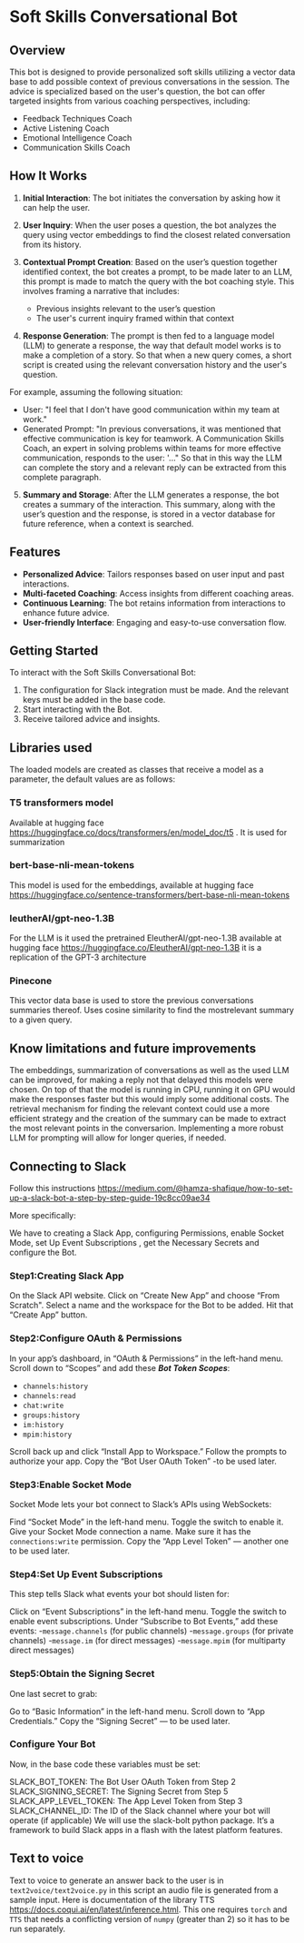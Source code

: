 # Soft Skills Conversational Bot

## Overview

This bot is designed to provide personalized soft skills utilizing a vector data base to add possible context of previous conversations in the session. The advice is specialized based on the user's question, the bot can offer targeted insights from various coaching perspectives, including:

- Feedback Techniques Coach
- Active Listening Coach
- Emotional Intelligence Coach
- Communication Skills Coach

## How It Works

1. **Initial Interaction**: The bot initiates the conversation by asking how it can help the user.

2. **User Inquiry**: When the user poses a question, the bot analyzes the query using vector embeddings to find the closest related conversation from its history.

3. **Contextual Prompt Creation**: Based on the user’s question together identified context, the bot creates a prompt, to be made later to an LLM, this prompt is made to match the query with the bot coaching style. This involves framing a narrative that includes:
   - Previous insights relevant to the user’s question
   - The user's current inquiry framed within that context


4. **Response Generation**: The prompt is then fed to a language model (LLM) to generate a response, the way that default model works is to make a completion of a story. So that when a new query comes, a short script is created using the relevant conversation history and the user's question.

For example, assuming the following situation:
   - User: "I feel that I don't have good communication within my team at work."
   - Generated Prompt: "In previous conversations, it was mentioned that effective communication is key for teamwork. A Communication Skills Coach, an expert in solving problems within teams for more effective communication, responds to the user: '..."
So that in this way the LLM can complete the story and a relevant reply can be extracted from this complete paragraph.   

5. **Summary and Storage**: After the LLM generates a response, the bot creates a summary of the interaction. This summary, along with the user’s question and the response, is stored in a vector database for future reference, when a context is searched.

## Features

- **Personalized Advice**: Tailors responses based on user input and past interactions.
- **Multi-faceted Coaching**: Access insights from different coaching areas.
- **Continuous Learning**: The bot retains information from interactions to enhance future advice.
- **User-friendly Interface**: Engaging and easy-to-use conversation flow.

## Getting Started

To interact with the Soft Skills Conversational Bot:

1. The configuration for Slack integration must be made. And the relevant keys must be added in the base code.
2. Start interacting with the Bot.
3. Receive tailored advice and insights.

## Libraries used

The loaded models are created as classes that receive a model as a parameter, the default values are as follows:

### T5 transformers model
Available at hugging face https://huggingface.co/docs/transformers/en/model_doc/t5 . It is used for summarization

### bert-base-nli-mean-tokens
This model is used for the embeddings, available at hugging face https://huggingface.co/sentence-transformers/bert-base-nli-mean-tokens

### leutherAI/gpt-neo-1.3B
For the LLM is it used the pretrained EleutherAI/gpt-neo-1.3B available at hugging face https://huggingface.co/EleutherAI/gpt-neo-1.3B it is  a replication of the GPT-3 architecture

### Pinecone
This vector data base is used to store the previous conversations summaries thereof. Uses cosine similarity to find the mostrelevant summary to a given query.

## Know limitations and future improvements
The embeddings, summarization of conversations as well as the used LLM can be improved, for making a reply not that delayed this models were chosen. On top of that the model is running in CPU, running it on GPU would make the responses faster but this would imply some additional costs. The retrieval mechanism for finding the relevant context could use a more efficient strategy and the creation of the summary can be made to extract the most relevant points in the conversarion. Implementing a more robust LLM for prompting will allow for longer queries, if needed. 
 
## Connecting to Slack

Follow this instructions https://medium.com/@hamza-shafique/how-to-set-up-a-slack-bot-a-step-by-step-guide-19c8cc09ae34

More specifically: 

We have to creating a Slack App, configuring Permissions, enable Socket Mode, set Up Event Subscriptions
, get the Necessary Secrets and configure the Bot.

### Step1:Creating Slack App
On the Slack API website. Click on “Create New App” and choose “From Scratch". Select a name and the workspace for the Bot to be added. Hit that “Create App” button.

### Step2:Configure OAuth & Permissions
In your app’s dashboard, in “OAuth & Permissions” in the left-hand menu.
Scroll down to “Scopes” and add these ***Bot Token Scopes***:

- `channels:history`
- `channels:read`
- `chat:write`
- `groups:history`
- `im:history`
- `mpim:history`

Scroll back up and click “Install App to Workspace.” Follow the prompts to authorize your app. Copy the “Bot User OAuth Token” -to be used later.

### Step3:Enable Socket Mode
Socket Mode lets your bot connect to Slack’s APIs using WebSockets:

Find “Socket Mode” in the left-hand menu. Toggle the switch to enable it. Give your Socket Mode connection a name.
Make sure it has the `connections:write` permission.
Copy the “App Level Token” — another one to be used later.

### Step4:Set Up Event Subscriptions
This step tells Slack what events your bot should listen for:

Click on “Event Subscriptions” in the left-hand menu.
Toggle the switch to enable event subscriptions.
Under “Subscribe to Bot Events,” add these events:
-`message.channels` (for public channels)
-`message.groups` (for private channels)
-`message.im` (for direct messages)
-`message.mpim` (for multiparty direct messages)

### Step5:Obtain the Signing Secret
One last secret to grab:

Go to “Basic Information” in the left-hand menu. Scroll down to “App Credentials.” Copy the “Signing Secret” — to be used later.

### Configure Your Bot
Now, in the base code these variables must be set:

SLACK_BOT_TOKEN: The Bot User OAuth Token from Step 2
SLACK_SIGNING_SECRET: The Signing Secret from Step 5
SLACK_APP_LEVEL_TOKEN: The App Level Token from Step 3
SLACK_CHANNEL_ID: The ID of the Slack channel where your bot will operate (if applicable)
We will use the slack-bolt python package. It’s a framework to build Slack apps in a flash with the latest platform features.


## Text to voice

Text to voice to generate an answer back to the user is in `text2voice/text2voice.py` 
in this script an audio file is generated from a sample input. Here is documentation
of the library TTS https://docs.coqui.ai/en/latest/inference.html. This one requires `torch` and `TTS` that needs a conflicting version of `numpy` (greater than 2) so it has to be run separately.